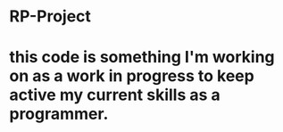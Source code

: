 # RP-Project

# this code is something I'm working on as a work in progress to keep active my current skills as a programmer.
